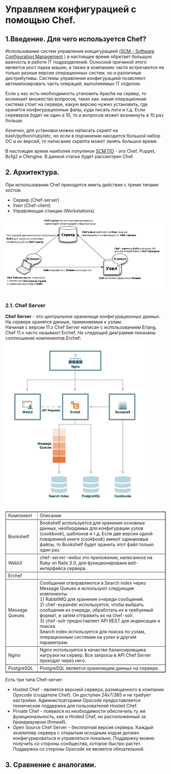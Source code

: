 # Управляем конфигурацией с помощью Chef.  

## 1.Введение. Для чего используется Chef?  
Использование систем управления концигурацией ([SCM - Software Configuration Management](http://en.wikipedia.org/wiki/Configuration_management) ) в настоящее время обретает большую важность в работе IT подразделений. Осносной  причиной этого является рост парка машин, а также в компаниях часто встречаются не только разные версии операционных систем, но и различные дистрибутивы. Системы управления конфигурацией позволяют автоматизировать часть операций, выполняемых IT отделом.  
  
Если у нас есть необходимость утановить Apache на сервер, то возникает множество вопросов, таких как: какая операционная система стоит на сервере, какую версию нужно установить, где хранятся конфигурационные фалы, куда писать логи и т.д. Если сереверов будет не один а 10, то и вопросов может возникнуть в 10 раз больше.  

Конечно, для установки можно написать скрипт на bash/python/ruby/etс, но если в подчинении находится большой набор ОС и их версий, то написание скрипта может занять большое время.  

В настоящее время наиболее популяное [SCM ПО](http://en.wikipedia.org/wiki/Comparison_of_open_source_configuration_management_software) - это Chef, Puppet, Bcfg2 и Cfengine. В данной статье будет рассмотрен Chef.

 
## 2. Архитектура. 
При использовании Chef приходится иметь действие с тремя типами хостов: 
 
* Сервер (Chef-server) 
* Узел (Chef-client)
* Управляющая станция (Workstations)

![](chef-basics-nwc.png)  

### 2.1. Chef Server
**Chef Server** - это центральное хранилище конфигурационных данных. На сервере хранятся данные, применяемые к узлам.   
Начиная с версии 11.x Chef Server написан с использованием Erlang. Chef 11.x часто называют Erchef. На следющей диаграмме показаны соотношение компонентов Erchef:  
![](server_components.png)

<table border="1">
  <tr>
    <td>Компонент</td>
    <td>Описание</td>
  </tr>
  <tr>
    <td>Bookshelf</td>
    <td>Bookshelf используется для хранения основных данных, необходимых для конфигурации узлов (cookbook), шаблонов и т.д. Если две версии одной поваренной книги (cookbook) имеют одинаковые файлы, то Bookshelf будет хранить этот файл только один раз.</td>
    
  </tr>
  <tr>
    <td>WebUI</td>
    <td>chef-server-webui это приложение, написанное на Ruby on Rails 3.0,  для функционировани веб-интерфейса сервера.</td>
  </tr>

  <tr>
    <td>Erchef</td>
    <td></td>
  </tr>

  <tr>
    <td>Message Queues</td>
    <td>Сообщения отвправляются в Search index через Message Queues и используют следующие компоненты:<br>
1) RabbitMQ для хранения очереди сообщений.<br>
2) chef-expander используется, чтобы выбрать сообщения из очереди, обработать их в требуемый формат, и затем отправить их на chef-solr.<br>
3) chef-solr предоставляет API REST для индексации и поиска <br>
Search index используется для поиска по узлам, операционным системам на узлах и другим параметрам.  
</td>
  </tr>

  <tr>
    <td>Nginx</td>
    <td>Nginx используется в качастве балансировщика нагрузки на сервер. Все запросы в API Chef Server проходят через него.</td>
  </tr>

  <tr>
    <td>PostgreSQL</td>
    <td>PostgreSQL является хранилищем данных на сервере.</td>
  </tr>
</table>
 
Есть три типа Chef-server:  
 
* Hosted Chef - является версией сервера, размещенного в компании Opscode (создателе Chef). Он доступен 24x7/365 и не требует настройки. Администраторами Opscode предоставляется техническая поддержка для пользователей Hosted Chef.  
* Private Chef - появился из необходимости обеспечить ту же функциональность, как и Hosted Chef, но расположенный за брандмауэром (firewall).  
* Open Source Chef Server - бесплатная версия сервера. Каждый экземпляр сервера с открытым исходным кодом должен конфигурироваться и управляться локально. Поддержку можно получить со стороны сообщества, которое быстро растет. Поддержка со стороны Opscode не является обязательной.  





## 3. Сравнение с аналогами.



